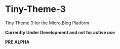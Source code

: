# Tiny-Theme-3
Tiny Theme 3 for the Micro.Blog Platform

**Currently Under Development and not for active use**

**PRE ALPHA**

